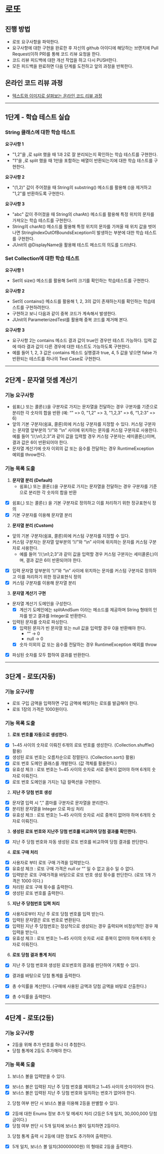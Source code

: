 # 로또
## 진행 방법
* 로또 요구사항을 파악한다.
* 요구사항에 대한 구현을 완료한 후 자신의 github 아이디에 해당하는 브랜치에 Pull Request(이하 PR)를 통해 코드 리뷰 요청을 한다.
* 코드 리뷰 피드백에 대한 개선 작업을 하고 다시 PUSH한다.
* 모든 피드백을 완료하면 다음 단계를 도전하고 앞의 과정을 반복한다.

## 온라인 코드 리뷰 과정
* [텍스트와 이미지로 살펴보는 온라인 코드 리뷰 과정](https://github.com/next-step/nextstep-docs/tree/master/codereview)

---

## 1단계 - 학습 테스트 실습
### String 클래스에 대한 학습 테스트
**요구사항 1**
- "1,2"을 ,로 split 했을 때 1과 2로 잘 분리되는지 확인하는 학습 테스트를 구현한다.
- "1"을 ,로 split 했을 때 1만을 포함하는 배열이 반환되는지에 대한 학습 테스트를 구현한다.

**요구사항 2**
- "(1,2)" 값이 주어졌을 때 String의 substring() 메소드를 활용해 ()을 제거하고 "1,2"를 반환하도록 구현한다.

**요구사항 3**
- "abc" 값이 주어졌을 때 String의 charAt() 메소드를 활용해 특정 위치의 문자를 가져오는 학습 테스트를 구현한다. 
- String의 charAt() 메소드를 활용해 특정 위치의 문자를 가져올 때 위치 값을 벗어나면 StringIndexOutOfBoundsException이 발생하는 부분에 대한 학습 테스트를 구현한다. 
- JUnit의 @DisplayName을 활용해 테스트 메소드의 의도를 드러낸다.

### Set Collection에 대한 학습 테스트
**요구사항 1**
- Set의 size() 메소드를 활용해 Set의 크기를 확인하는 학습테스트를 구현한다.

**요구사항 2**
- Set의 contains() 메소드를 활용해 1, 2, 3의 값이 존재하는지를 확인하는 학습테스트를 구현하려한다. 
- 구현하고 보니 다음과 같이 중복 코드가 계속해서 발생한다. 
- JUnit의 ParameterizedTest를 활용해 중복 코드를 제거해 본다.

**요구사항 3**
- 요구사항 2는 contains 메소드 결과 값이 true인 경우만 테스트 가능하다. 입력 값에 따라 결과 값이 다른 경우에 대한 테스트도 가능하도록 구현한다. 
- 예를 들어 1, 2, 3 값은 contains 메소드 실행결과 true, 4, 5 값을 넣으면 false 가 반환되는 테스트를 하나의 Test Case로 구현한다.


---

## 2단계 - 문자열 덧셈 계산기
### 기능 요구사항
- 쉼표(,) 또는 콜론(:)을 구분자로 가지는 문자열을 전달하는 경우 구분자를 기준으로 분리한 각 숫자의 합을 반환 (예: “” => 0, "1,2" => 3, "1,2,3" => 6, “1,2:3” => 6)
- 앞의 기본 구분자(쉼표, 콜론)외에 커스텀 구분자를 지정할 수 있다. 커스텀 구분자는 문자열 앞부분의 “//”와 “\n” 사이에 위치하는 문자를 커스텀 구분자로 사용한다. 예를 들어 “//;\n1;2;3”과 같이 값을 입력할 경우 커스텀 구분자는 세미콜론(;)이며, 결과 값은 6이 반환되어야 한다. 
- 문자열 계산기에 숫자 이외의 값 또는 음수를 전달하는 경우 RuntimeException 예외를 throw한다.

### 기능 목록 도출
1. **문자열 분리 (Default)**
    - 쉼표(,) 또는 콜론(:)을 구분자로 가지는 문자열을 전달하는 경우 구분자를 기준으로 분리한 각 숫자의 합을 반환
- [X]  쉼표(,) 또는 콜론(:) 을 기본 구분자로 정의하고 이를 처리하기 위한 정규표현식 정의
- [X]  기본 구분자를 이용해 문자열 분리

2. **문자열 분리 (Custom)**
- 앞의 기본 구분자(쉼표, 콜론)외에 커스텀 구분자를 지정할 수 있다.
- 커스텀 구분자는 문자열 앞부분의 “//”와 “\n” 사이에 위치하는 문자를 커스텀 구분자로 사용한다.
    - 예를 들어 “//;\n1;2;3”과 같이 값을 입력할 경우 커스텀 구분자는 세미콜론(;)이며, 결과 값은 6이 반환되어야 한다.
- [X]  입력 문자열 앞부분의 “//”와 “\n” 사이에 위치하는 문자를 커스텀 구분자로 정의하고 이를 처리하기 위한 정규표현식 정의
- [X]  커스텀 구분자를 이용해 문자열 분리

3. **문자열 계산기 구현**
- 문자열 계산기 도메인을 구성한다.
    - [X] 계산기 도메인에는 splitAndSum 이라는 메소드를 제공하며 String 형태의 인자를 받고 결과를 Integer로 반환한다.
- 입력된 문자를 숫자로 파싱한다.
    - [X] 입력된 문자가 빈 문자열 또는 null 값을 입력할 경우 0을 반환해야 한다.
        - “” → 0
        - null → 0
    - [X] 숫자 이외의 값 또는 음수를 전달하는 경우 RuntimeException 예외를 throw
- [X] 파싱된 숫자를 모두 합하여 결과를 반환한다.

---

## 3단계 - 로또(자동)
### 기능 요구사항
- 로또 구입 금액을 입력하면 구입 금액에 해당하는 로또를 발급해야 한다.
- 로또 1장의 가격은 1000원이다.

### 기능 목록 도출
1. **로또 번호를 자동으로 생성한다.**
- [X]  1~45 사이의 숫자로 이뤄진 6개의 로또 번호를 생성한다.  (Collection.shuffle() 활용)
- [X]  생성된 로또 번호는 오름차순으로 정렬된다. (Collection.sort() 활용)
- [X]  로또 번호 도메인 클래스를 개발한다. (값 객체를 활용한다.)
- [X]  유효성 체크 : 로또 번호는 1~45 사이의 숫자로 서로 중복이 없어야 하며 6개의 숫자로 이뤄진다.
- [X] 로또 번호 도메인을 가지는 1급 컬랙션을 구현한다.

2. **지난 주 당첨 번호 생성**
- [X]  문자열 입력 시 “,” 콤마를 구분자로 문자열을 분리한다.
- [X]  분리된 문자열을 Integer 으로 파싱 처리
- [X]  유효성 체크 : 로또 번호는 1~45 사이의 숫자로 서로 중복이 없어야 하며 6개의 숫자로 이뤄진다.

3. **생성된 로또 번호와 지난주 당첨 번호를 비교하여 당첨 결과를 확인한다.**
- [X]  지난 주 당첨 번호와 자동 생성된 로또 번호를 비교하여 당첨 결과를 판단한다.

4. **로또 구매 처리**
- [X]  사용자로 부터 로또 구매 가격을 입력받는다.
- [X]  유효성 체크 : 로또 구매 가격은 null or “” 일 수 없고 음수 일 수 없다.
- [X]  입력받은 로또 구매가격을 바탕으로 로또 번호 생성 횟수를 판단한다. (로또 1개 가격은 1000 이다.)
- [X]  처리된 로또 구매 횟수를 출력한다.
- [X]  생성된 로또 번호를 출력한다.

5. **지난 주 당첨번호 입력 처리**
- [X]  사용자로부터 지난 주 로또 당첨 번호를 입력 받는다.
- [X] 입력된 문자열은 로또 번호로 변환된다.
- [X] 입력된 지난 주 당첨번호는 정상적으로 생성되는 경우 출력되며 비정상적인 경우 재입력을 받는다.
- [X] 유효성 체크 : 로또 번호는 1~45 사이의 숫자로 서로 중복이 없어야 하며 6개의 숫자로 이뤄진다.

6. **로또 당첨 결과 통계 처리**
- [X]  지난 주 당첨 번호와 생성된 로또번호의 결과를 판단하여 기록할 수 있다.
- [X]  결과를 바탕으로 당첨 통계를 출력한다.
- [X]  총 수익률을 계산한다. (구매에 사용된 금액과 당첨 금액을 바탕로 산출한다.)
- [X]  총 수익률을 출력한다.



---

## 4단계 - 로또(2등)
### 기능 요구사항
- 2등을 위해 추가 번호를 하나 더 추첨한다.
- 당첨 통계에 2등도 추가해야 한다.

### 기능 목록 도출
1. 보너스 볼을 입력받을 수 있다.
- [X] 보너스 볼은 입력된 지난 주 당첨 번호를 제외하고 1~45 사이의 숫자이어야 한다.
- [X] 보너스 볼은 입력된 지난 주 당첨 번호와 일치하는 번호가 없어야 한다. 

2. 당첨 여부 판단 시 보너스 볼을 이용해 2등을 판별할 수 있다.
- [X] 2등에 대한 Enums 정보 추가 및 메세지 처리 (2등은 5개 일치, 30,000,000 당첨금이다.)
- [X] 당첨 여부 판단 시 5개 일치에 보너스 볼이 일치하면 2등이다.

3. 당첨 통계 출력 시 2등에 대한 정보도 추가하여 출력한다.
- [X] 5개 일치, 보너스 볼 일치(30000000원) 의 형태로 2등을 출력한다.
